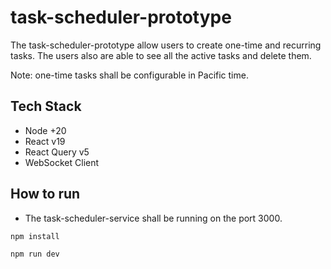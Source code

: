 # task-scheduler-prototype

The task-scheduler-prototype allow users to create one-time and recurring tasks. The users also are able to see all the active tasks and delete them.

Note: one-time tasks shall be configurable in Pacific time. 

## Tech Stack

- Node +20
- React v19
- React Query v5
- WebSocket Client

## How to run

- The task-scheduler-service shall be running on the port 3000.

```bash
npm install
```

```bash
npm run dev
```

